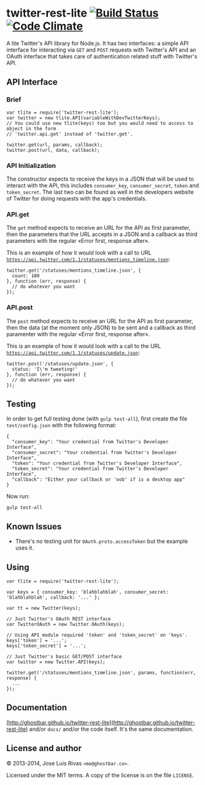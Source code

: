 twitter-rest-lite [![Build Status](https://secure.travis-ci.org/ghostbar/twitter-rest-lite.png)](http://travis-ci.org/ghostbar/twitter-rest-lite) [![Code Climate](https://codeclimate.com/github/ghostbar/twitter-rest-lite/badges/gpa.svg)](https://codeclimate.com/github/ghostbar/twitter-rest-lite)
=================

A lite Twitter's API library for Node.js. It has two interfaces: a simple API interface for interacting via `GET` and `POST` requests with Twitter's API and an OAuth interface that takes care of authentication related stuff with Twitter's API.

API Interface
-------------

### Brief

    var tlite = require('twitter-rest-lite');
    var twitter = new tlite.API(variableWithDevTwitterKeys);
    // You could use new tlite(keys) too but you would need to access to object in the form
    // 'twitter.api.get' instead of 'twitter.get'.

    twitter.get(url, params, callback);
    twitter.post(url, data, callback);

### API Initialization

The constructor expects to receive the keys in a JSON that will be used to interact with the API, this includes `consumer_key`, `consumer_secret`, `token` and `token_secret`. The last two can be found as well in the developers website of Twitter for doing requests with the app's credentials.

### API.get

The `get` method expects to receive an URL for the API as first parameter, then the parameters that the URL accepts in a JSON and a callback as third parameters with the regular «Error first, response after».

This is an example of how it would look with a call to URL [`https://api.twitter.com/1.1/statuses/mentions_timeline.json`](https://dev.twitter.com/docs/api/1.1/get/statuses/mentions_timeline):

    twitter.get('/statuses/mentions_timeline.json', {
      count: 100
    }, function (err, response) {
      // do whatever you want
    });

### API.post

The `post` method expects to receive an URL for the API as first parameter, then the data (at the moment only JSON) to be sent and a callback as third paramenter with the regular «Error first, response after».

This is an example of how it would look with a call to the URL [`https://api.twitter.com/1.1/statuses/update.json`](https://dev.twitter.com/docs/api/1.1/post/statuses/update):

    twitter.post('/statuses/update.json', {
      status: 'I\'m tweeting!'
    }, function (err, response) {
      // do whatever you want
    });

Testing
-------

In order to get full testing done (with `gulp test-all`), first create the file `test/config.json` with the following format:

    {
      "consumer_key": "Your credential from Twitter's Developer Interface",
      "consumer_secret": "Your credential from Twitter's Developer Interface",
      "token": "Your credential from Twitter's Developer Interface",
      "token_secret": "Your credential from Twitter's Developer Interface",
      "callback": "Either your callback or 'oob' if is a desktop app"
    }

Now run:

    gulp test-all

Known Issues
------------

- There's no testing unit for `OAuth.proto.accessToken` but the example uses it.

Using
-----

    var tlite = require('twitter-rest-lite');

    var keys = { consumer_key: 'blahblahblah', consumer_secret: 'blahblahblah', callback: '...' };

    var tt = new Twitter(keys);

    // Just Twitter's OAuth REST interface
    var TwitterOAuth = new Twitter.OAuth(keys);

    // Using API module required 'token' and 'token_secret' on 'keys'.
    keys['token'] = '...';
    keys['token_secret'] = '...';

    // Just Twitter's basic GET/POST interface
    var twitter = new Twitter.API(keys);

    twitter.get('/statuses/mentions_timeline.json', params, function(err, response) {
      ...
    });


Documentation
-------------

[http://ghostbar.github.io/twitter-rest-lite](http://ghostbar.github.io/twitter-rest-lite) and/or
`docs/` and/or the code itself. It's the same documentation.

License and author
------------------

© 2013-2014, Jose Luis Rivas `<me@ghostbar.co>`. 

Licensed under the MIT terms. A copy of the license is on the file `LICENSE`.
